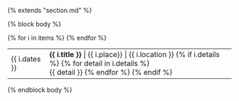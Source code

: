 {% extends "section.md" %}

{% block body %}
<table class="table table-hover">
{% for i in items %}
<tr>
  <td class='col-md-3'>{{ i.dates }}</td>
  <td>
    <strong>{{ i.title }}</strong> | {{ i.place}} | {{ i.location }}
    {% if i.details %}
    {% for detail in i.details %}
        <p style='display:inline' markdown='1'>
            <br> {{ detail }}
        </p>
    {% endfor %}
    {% endif %}
  </td>
</tr>
{% endfor %}
</table>
{% endblock body %}
